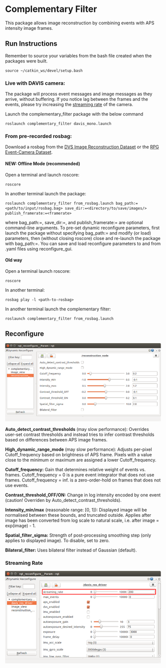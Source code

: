 # Complementary Filter


This package allows image reconstruction by combining events with APS intensity image frames.

## Run Instructions

Remember to source your variables from the bash file created when the packages were built.
    
    source ~/catkin_ws/devel/setup.bash

### Live with DAVIS camera:
 
The package will process event messages and image messages as they arrive, without buffering. If you notice lag between the frames and the events, please try increasing the [streaming rate](#streaming-rate) of the camera.

Launch the complementary_filter package with the below command

    roslaunch complementary_filter davis_mono.launch
    
### From pre-recorded rosbag:
Download a rosbag from the [DVS Image Reconstruction Dataset](https://drive.google.com/drive/folders/1Jv73p1-Hi56HXyal4SHQbzs2zywISOvc?usp=sharing) or the [RPG Event-Camera Dataset](http://rpg.ifi.uzh.ch/davis_data.html).

#### NEW: Offline Mode (recommended)

Open a terminal and launch roscore:

    roscore
    
In another terminal launch the package:
    
    roslaunch complementary_filter from_rosbag.launch bag_path:=<path/to/input/rosbag.bag> save_dir:=<directory/to/save/images/> publish_framerate:=<framerate>
    
where bag_path:=, save_dir:=, and publish_framerate:= are optional command-line arguments.
To pre-set dynamic reconfigure parameters, first launch the package without specifying bag_path:= and modify (or load) parameters, then (without closing roscore) close and re-launch the package with bag_path:=.
You can save and load reconfigure parameters to and from .yaml files using reconfigure_gui.

#### Old way
Open a terminal launch roscore:

    roscore
    
In another terminal:

    rosbag play -l <path-to-rosbag>
    
In another terminal launch the complementary filter:
    
    roslaunch complementary_filter from_rosbag.launch
    
## Reconfigure

![gui_picture](images/reconfigure.png)

**Auto_detect_contrast_thresholds** (may slow performance): Overrides user-set contrast thresholds and instead tries to infer contrast thresholds based on differences between APS image frames.

**High_dynamic_range_mode** (may slow performance): Adjusts per-pixel Cutoff_frequency based on brightness of APS frame. Pixels with a value close to the minimum or maximum are assigned a lower Cutoff_frequency.

**Cutoff_frequency:** Gain that determines relative weight of events vs. frames. Cutoff_frequency = 0 is a pure event integrator that does not use frames. Cutoff_frequency = inf. is a zero-order-hold on frames that does not use events.

**Contrast_threshold_OFF/ON:** Change in log intensity encoded by one event (caution! Overriden by Auto_detect_contrast_thresholds).

**Intensity_min/max** (reasonable range: \[0, 1\]): Displayed image will be normalised between these bounds, and truncated outside. Applies after image has been converted from log scale to natural scale, i.e. after image = exp(image) - 1.

**Spatial_filter_sigma:** Strength of post-processing smoothing step (only applies to displayed image). To disable, set to zero.

**Bilateral_filter:** Uses bilateral filter instead of Gaussian (default).


### Streaming Rate

![streaming_rate_pic](images/streaming_rate.png)
